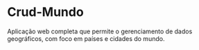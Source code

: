 # Crud-Mundo
Aplicação web completa que permite o gerenciamento de dados geográficos, com foco em países e cidades do mundo.
